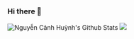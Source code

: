 ### Hi there 👋

![Nguyễn Cảnh Huỳnh's Github Stats](https://github-readme-stats.vercel.app/api?username=canhhuynh2k2&show_icons=true_color=fff&icon_color=79ff97&text_color=9f9f9f&bg_color=151515)
<img src="https://github-readme-stats.vercel.app/api/top-langs/?username=canhhuynh2k2&count_private=true&theme=dracula">

